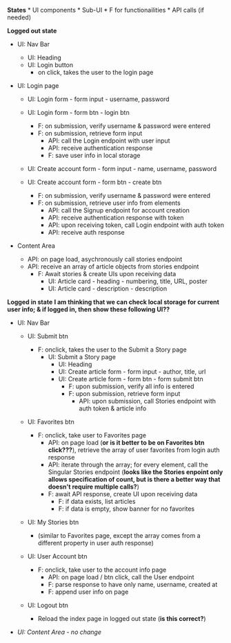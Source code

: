 **States**
    * UI components
        * Sub-UI
            * F for functionailities
                * API calls (if needed)


**Logged out state**
* UI: Nav Bar
    * UI: Heading
    * UI: Login button
        * on click, takes the user to the login page

* UI: Login page
    * UI: Login form - form input - username, password
    * UI: Login form - form btn - login btn
        * F: on submission, verify username & password were entered
        * F: on submission, retrieve form input
            * API: call the Login endpoint with user input
            * API: receive authentication response
            * F: save user info in local storage

    * UI: Create account form - form input - name, username, password
    * UI: Create account form - form btn - create btn
        * F: on submission, verify username & password were entered
        * F: on submission, retrieve user info from elements
            * API: call the Signup endpoint for account creation
            * API: receive authentication response with token
            * API: upon receiving token, call Login endpoint with auth token
            * API: receive auth response

* Content Area
    * API: on page load, asychronously call stories endpoint
    * API: receive an array of article objects from stories endpoint
        * F: Await stories & create UIs upon receiving data
            * UI: Article card - heading - numbering, title, URL, poster
            * UI: Article card - description - description

**Logged in state**
**I am thinking that we can check local storage for current user info; & if logged in, then show these following UI??**
* UI: Nav Bar
    * UI: Submit btn
        * F: onclick, takes the user to the Submit a Story page
            * UI: Submit a Story page
                * UI: Heading
                * UI: Create article form - form input - author, title, url
                * UI: Create article form - form btn - form submit btn
                    * F: upon submission, verify all info is entered
                    * F: upon submission, retrieve form input
                        * API: upon submission, call Stories endpoint with auth token & article info

    * UI: Favorites btn
        * F: onclick, take user to Favorites page
            * API: on page load (**or is it better to be on Favorites btn click???**), retrieve the array of user favorites from login auth response
            * API: iterate through the array; for every element, call the Singular Stories endpoint (**looks like the Stories enpoint only allows specification of count, but is there a better way that doesn't require multiple calls?**)
            * F: await API response, create UI upon receiving data
                * F: if data exists, list articles
                * F: if data is empty, show banner for no favorites

    * UI: My Stories btn
        * (similar to Favorites page, except the array comes from a different property in user auth response)

    * UI: User Account btn
        * F: onclick, take user to the account info page
            * API: on page load / btn click, call the User endpoint
            * F: parse response to have only name, username, created at
            * F: append user info on page

    * UI: Logout btn
        * Reload the index page in logged out state (**is this correct?**)

* *UI: Content Area - no change*
